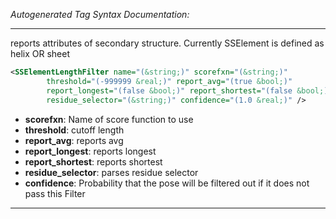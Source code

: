 <!-- THIS IS AN AUTOGENERATED FILE: Don't edit it directly, instead change the schema definition in the code itself. -->

_Autogenerated Tag Syntax Documentation:_

---
reports attributes of secondary structure. Currently SSElement is defined as helix OR sheet

```xml
<SSElementLengthFilter name="(&string;)" scorefxn="(&string;)"
        threshold="(-999999 &real;)" report_avg="(true &bool;)"
        report_longest="(false &bool;)" report_shortest="(false &bool;)"
        residue_selector="(&string;)" confidence="(1.0 &real;)" />
```

-   **scorefxn**: Name of score function to use
-   **threshold**: cutoff length
-   **report_avg**: reports avg
-   **report_longest**: reports longest
-   **report_shortest**: reports shortest
-   **residue_selector**: parses residue selector
-   **confidence**: Probability that the pose will be filtered out if it does not pass this Filter

---
